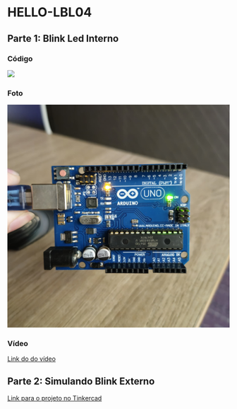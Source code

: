 # HELLO-LBL04

## Parte 1: Blink Led Interno

### Código

<div justify-content='center'>
<img src='Código.png'>
</div>

### Foto

<div justify-content='center'>
<img src='FotoArduino.jpg'>
</div>

### Vídeo

[Link do do vídeo](https://drive.google.com/file/d/1k2d2hRmZwG4qU-8ZeYvPncuhvrPivbRy/view?usp=sharing)

## Parte 2: Simulando Blink Externo

[Link para o projeto no Tinkercad](https://www.tinkercad.com/things/23Z9wx9wCs9-pisca-pisca-ponderada-s1m4?sharecode=bLCoUKAncJEVaZiPjlVcO86QzB3JQnD8WhBK2eP6rkE)